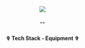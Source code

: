 <div align="center"> 
<img src="">

<img src="![Supreme](https://github.com/CarlosVazquez64/CarlosVazquez64/assets/140451963/a0a42bed-4501-44e4-b6f4-9ed6a3005da4)
">
 


<h3 align="center">  </h3>
<p align="center"> "" </p>
<p align="center">  </p>








<h4 align="center"> ✞ Tech Stack - Equipment ✞ </h4>
<p align="center">
  <a href="https://skillicons.dev%22%3E/
    <img src="https://skillicons.dev/icons?i=discord,unity,godot&perline=14" />

  </a>
</p>
</div>
